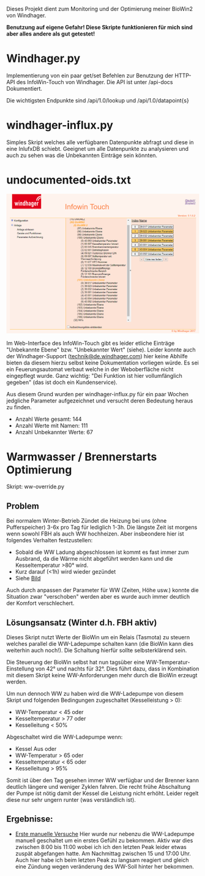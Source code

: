 Dieses Projekt dient zum Monitoring und der Optimierung meiner BioWin2 von Windhager.

**Benutzung auf eigene Gefahr! Diese Skripte funktionieren für mich sind aber alles andere als gut getestet!**

# Windhager.py

Implementierung von ein paar get/set Befehlen zur Benutzung der HTTP-API des InfoWin-Touch von Windhager.
Die API ist unter <windhager-ip>/api-docs Dokumentiert.

Die wichtigsten Endpunkte sind /api/1.0/lookup und /api/1.0/datapoint{s}

# windhager-influx.py

Simples Skript welches alle verfügbaren Datenpunkte abfragt und diese in eine InlufxDB schiebt.
Geeignet um alle Datenpunkte zu analysieren und auch zu sehen was die Unbekannten Einträge sein könnten.

# undocumented-oids.txt

![Bild](screenshots/20211203_webif_unbekannt.png)

Im Web-Interface des InfoWin-Touch gibt es leider etliche Einträge "Unbekannte Ebene" bzw. "Unbekannter Wert" (siehe).
Leider konnte auch der Windhager-Support (technik@de.windhager.com) hier keine Abhilfe bieten da diesem hierzu selbst keine Dokumentation vorliegen würde. Es sei ein Feuerungsautomat verbaut welche in der Weboberfläche nicht eingepflegt wurde. Ganz wichtig: "Dei Funktion ist hier vollumfänglich gegeben" (das ist doch ein Kundenservice).

Aus diesem Grund wurden per windhager-influx.py für ein paar Wochen jedgliche Parameter aufgezeichnet und versucht deren Bedeutung heraus zu finden.

* Anzahl Werte gesamt: 144
* Anzahl Werte mit Namen: 111
* Anzahl Unbekannter Werte: 67


# Warmwasser / Brennerstarts Optimierung

Skript: ww-override.py

## Problem

Bei normalem Winter-Betrieb Zündet die Heizung bei uns (ohne Pufferspeicher) 3-6x pro Tag für lediglich 1-3h.
Die längste Zeit ist morgens wenn sowohl FBH als auch WW hochheizen. Aber insbeondere hier ist folgendes Verhalten festzustellen:

* Sobald die WW Ladung abgeschlossen ist kommt es fast immer zum Ausbrand, da die Wärme nicht abgeführt werden kann und die Kesseltemperatur >80° wird.
* Kurz darauf (<1h) wird wieder gezündet
* Siehe [Bild](screenshots/20211205_default_windhager.png)

Auch durch anpassen der Parameter für WW (Zeiten, Höhe usw.) konnte die Situation zwar "verschoben" werden aber es wurde auch immer deutlich der Komfort verschlechert.

## Lösungsansatz (Winter d.h. FBH aktiv)

Dieses Skript nutzt Werte der BioWin um ein Relais (Tasmota) zu steuern welches parallel die WW-Ladepumpe schalten kann (die BioWin kann dies weiterhin auch noch!).
Die Schaltung hierfür sollte selbsterklärend sein.

Die Steuerung der BioWin selbst hat nun tagsüber eine WW-Temperatur-Einstellung von 42° und nachts für 32°. Dies führt dazu, dass in Kombination mit diesem Skript keine WW-Anforderungen mehr durch die BioWin erzeugt werden.

Um nun dennoch WW zu haben wird die WW-Ladepumpe von diesem Skript und folgenden Bedingungen zugeschaltet (Kesselleistung > 0):

* WW-Temperatur < 45 oder
* Kesseltemperatur > 77 oder
* Kesselleitung < 50%

Abgeschaltet wird die WW-Ladepumpe wenn:
* Kessel Aus oder
* WW-Temperatur > 65 oder
* Kesseltemperatur < 65 oder
* Kesselleitung > 95%

Somit ist über den Tag gesehen immer WW verfügbar und der Brenner kann deutlich längere und weniger Zyklen fahren. Die recht frühe Abschaltung der Pumpe ist nötig damit der Kessel die Leistung nicht erhöht. Leider regelt diese nur sehr ungern runter (was verständlich ist).

## Ergebnisse:

* [Erste manuelle Versuche](screenshots/20211203_wwoverride_manul_first_try.png)
  Hier wurde nur nebenzu die WW-Ladepumpe manuell geschaltet um ein erstes Gefühl zu bekommen. Aktiv war dies zwischen 8:00 bis 11:00 wobei ich ich den letzten Peak leider etwas zuspät abgefangen hatte. Am Nachmittag zwischen 15 und 17:00 Uhr. Auch hier habe ich beim letzten Peak zu langsam reagiert und gleich eine Zündung wegen veränderung des WW-Soll hinter her bekommen.

